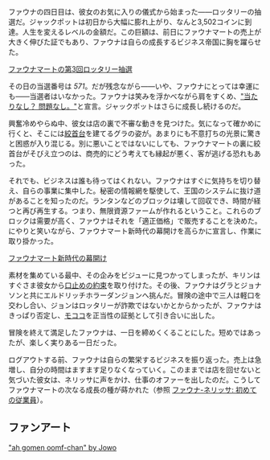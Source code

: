<!-- title: セレス・ファウナ -->
<!-- status: 生存 -->

ファウナの四日目は、彼女のお気に入りの儀式から始まった――ロッタリーの抽選だ。ジャックポットは初日から大幅に膨れ上がり、なんと3,502コインに到達。人生を変えるレベルの金額だ。この巨額は、前日にファウナマートの売上が大きく伸びた証でもあり、ファウナは自らの成長するビジネス帝国に胸を躍らせた。

[ファウナマートの第3回ロッタリー抽選](#embed:https://www.youtube.com/live/E2JxBxhda9I?t=247)

その日の当選番号は _571_。だが残念ながら――いや、ファウナにとっては幸運にも――当選者はいなかった。ファウナは笑みを浮かべながら肩をすくめ、["当たりなし？ 問題なし。"](https://www.youtube.com/live/E2JxBxhda9I?feature=shared&t=736)と宣言。ジャックポットはさらに成長し続けるのだ。

興奮冷めやらぬ中、彼女は店の裏で不審な動きを見つけた。気になって確かめに行くと、そこには[絞首台](https://www.youtube.com/live/E2JxBxhda9I?feature=shared&t=767)を建てるグラの姿が。あまりにも不意打ちの光景に驚きと困惑が入り混じる。別に悪いことではないにしても、ファウナマートの裏に絞首台がそびえ立つのは、商売的にどう考えても縁起が悪く、客が逃げる恐れもあった。

それでも、ビジネスは誰も待ってはくれない。ファウナはすぐに気持ちを切り替え、自らの事業に集中した。秘密の情報網を駆使して、王国のシステムに抜け道があることを知ったのだ。ランタンなどのブロックは壊して回収でき、時間が経つと再び再生する。つまり、無限資源ファームが作れるということ。これらのブロックは需要が高く、ファウナはそれを「適正価格」で販売することを決めた。にやりと笑いながら、ファウナマート新時代の幕開けを高らかに宣言し、作業に取り掛かった。

[ファウナマート新時代の幕開け](#embed:https://www.youtube.com/live/E2JxBxhda9I?t=1010)

素材を集めている最中、その企みをビジューに見つかってしまったが、キリンはすぐさま彼女から[口止めの約束](https://www.youtube.com/live/E2JxBxhda9I?feature=shared&t=1100)を取り付けた。その後、ファウナはグラとジョナソンと共にエルドリッチホラーダンジョンへ挑んだ。冒険の途中で三人は軽口を交わし合い、ジョンはロッタリーが詐欺ではないかとからかったが、ファウナはきっぱり否定し、[モココ](https://www.youtube.com/live/E2JxBxhda9I?feature=shared&t=1621)を正当性の証拠として引き合いに出した。

冒険を終えて満足したファウナは、一日を締めくくることにした。短めではあったが、楽しく実りある一日だった。

ログアウトする前、ファウナは自らの繁栄するビジネスを振り返った。売上は急増し、自分の時間はますます足りなくなっていく。このままでは店を回せないと気づいた彼女は、ネリッサに声をかけ、仕事のオファーを出したのだ。こうしてファウナマートの次なる成長の種が蒔かれた（参照 [ファウナ-ネリッサ: 初めての従業員](#edge:fauna-nerissa)）。

## ファンアート

["ah gomen oomf-chan" by Jowo](https://x.com/seekorplatypus/status/1901233354533417049)
